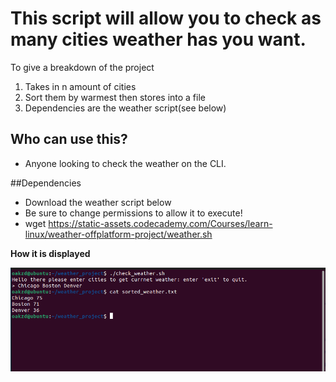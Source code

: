 # This script will allow you to check as many cities weather has you want.

To give a breakdown of the project

1. Takes in n amount of cities
2. Sort them by warmest then stores into a file
3. Dependencies are the weather script(see below)


## Who can use this?

* Anyone looking to check the weather on the CLI.

##Dependencies

* Download the weather script below
* Be sure to change permissions to allow it to execute!
* wget https://static-assets.codecademy.com/Courses/learn-linux/weather-offplatform-project/weather.sh


**How it is displayed**

![usecase](./images/example.png)

